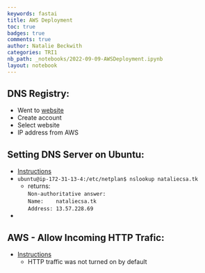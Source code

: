 ```yaml
---
keywords: fastai
title: AWS Deployment
toc: true
badges: true
comments: true
author: Natalie Beckwith
categories: TRI1
nb_path: _notebooks/2022-09-09-AWSDeployment.ipynb
layout: notebook
---
```


<!--
#################################################
### THIS FILE WAS AUTOGENERATED! DO NOT EDIT! ###
#################################################
# file to edit: _notebooks/2022-09-09-AWSDeployment.ipynb
-->

<div class="container" id="notebook-container">
        
<div class="cell border-box-sizing text_cell rendered"><div class="inner_cell">
<div class="text_cell_render border-box-sizing rendered_html">
<h2 id="DNS-Registry:">DNS Registry:<a class="anchor-link" href="#DNS-Registry:"> </a></h2><ul>
<li>Went to <a href="https://my.freenom.com">website</a></li>
<li>Create account</li>
<li>Select website</li>
<li>IP address from AWS</li>
</ul>
<h2 id="Setting-DNS-Server-on-Ubuntu:">Setting DNS Server on Ubuntu:<a class="anchor-link" href="#Setting-DNS-Server-on-Ubuntu:"> </a></h2><ul>
<li><a href="https://phoenixnap.com/kb/ubuntu-dns-nameservers">Instructions</a></li>
<li><code>ubuntu@ip-172-31-13-4:/etc/netplan$ nslookup nataliecsa.tk</code><ul>
<li>returns:<br>
<code>Non-authoritative answer:</code><br>
<code>Name:    nataliecsa.tk</code><br>
<code>Address: 13.57.228.69</code></li>
</ul>
</li>
<li></li>
</ul>
<h2 id="AWS---Allow-Incoming-HTTP-Trafic:">AWS - Allow Incoming HTTP Trafic:<a class="anchor-link" href="#AWS---Allow-Incoming-HTTP-Trafic:"> </a></h2><ul>
<li><a href="https://docs.nginx.com/nginx/deployment-guides/amazon-web-services/ec2-instances-for-nginx/">Instructions</a><ul>
<li>HTTP traffic was not turned on by default</li>
</ul>
</li>
</ul>

</div>
</div>
</div>
</div>
 

